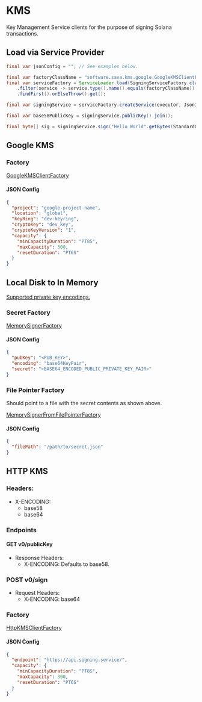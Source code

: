 # KMS

Key Management Service clients for the purpose of signing Solana transactions.

## Load via Service Provider

```java
final var jsonConfig = ""; // See examples below.

final var factoryClassName = "software.sava.kms.google.GoogleKMSClientFactory";
final var serviceFactory = ServiceLoader.load(SigningServiceFactory.class).stream()
    .filter(service -> service.type().name().equals(factoryClassName))
    .findFirst().orElseThrow().get();

final var signingService = serviceFactory.createService(executor, JsonIterator.parse(json));

final var base58PublicKey = signingService.publicKey().join();

final byte[] sig = signingService.sign("Hello World".getBytes(StandardCharsets.UTF_8)).join();
```

## Google KMS

### Factory

[GoogleKMSClientFactory](https://github.com/sava-software/kms/blob/main/google_kms/src/main/java/software/sava/kms/google/GoogleKMSClientFactory.java#L16)

#### JSON Config

```json
{
  "project": "google-project-name",
  "location": "global",
  "keyRing": "dev-keyring",
  "cryptoKey": "dev_key",
  "cryptoKeyVersion": "1",
  "capacity": {
    "minCapacityDuration": "PT8S",
    "maxCapacity": 300,
    "resetDuration": "PT6S"
  }
}
```

## Local Disk to In Memory

[Supported private key encodings.](https://github.com/sava-software/sava/blob/main/rpc/src/main/java/software/sava/rpc/json/PrivateKeyEncoding.java)

### Secret Factory

[MemorySignerFactory](https://github.com/sava-software/kms/blob/main/kms_core/src/main/java/software/sava/kms/core/signing/MemorySignerFactory.java)

#### JSON Config

```json
{
  "pubKey": "<PUB_KEY>",
  "encoding": "base64KeyPair",
  "secret": "<BASE64_ENCODED_PUBLIC_PRIVATE_KEY_PAIR>"
}
```

### File Pointer Factory

Should point to a file with the secret contents as shown above.

[MemorySignerFromFilePointerFactory](https://github.com/sava-software/kms/blob/main/kms_core/src/main/java/software/sava/kms/core/signing/MemorySignerFromFilePointerFactory.java)

#### JSON Config

```json
{
  "filePath": "/path/to/secret.json"
}
```

## HTTP KMS

### Headers:

* X-ENCODING:
    * base58
    * base64

### Endpoints

#### GET v0/publicKey

* Response Headers:
    * X-ENCODING: Defaults to base58.

### POST v0/sign

* Request Headers:
    * X-ENCODING: base64

### Factory

[HttpKMSClientFactory](https://github.com/sava-software/kms/blob/main/http_kms/src/main/java/software/sava/http/google/HttpKMSClientFactory.java)

#### JSON Config

```json
{
  "endpoint": "https://api.signing.service/",
  "capacity": {
    "minCapacityDuration": "PT8S",
    "maxCapacity": 300,
    "resetDuration": "PT6S"
  }
}
```

